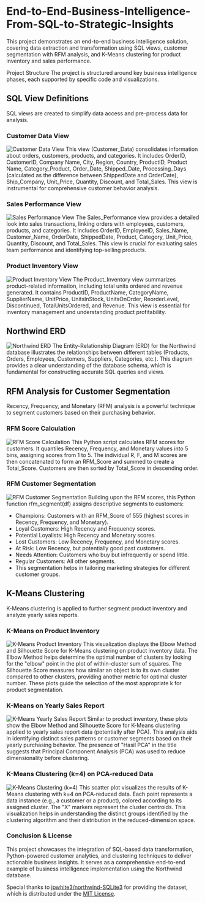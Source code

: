 # End-to-End-Business-Intelligence-From-SQL-to-Strategic-Insights

This project demonstrates an end-to-end business intelligence solution, covering data extraction and transformation using SQL views, customer segmentation with RFM analysis, and K-Means clustering for product inventory and sales performance.

Project Structure
The project is structured around key business intelligence phases, each supported by specific code and visualizations.

## SQL View Definitions
SQL views are created to simplify data access and pre-process data for analysis.

### Customer Data View
![Customer Data View](Create%20View%20Customer%20Data.png)
This view (Customer_Data) consolidates information about orders, customers, products, and categories. It includes OrderID, CustomerID, Company Name, City, Region, Country, ProductID, Product Name, Category_Product, Order_Date, Shipped_Date, Processing_Days (calculated as the difference between ShippedDate and OrderDate), Ship_Company, Unit_Price, Quantity, Discount, and Total_Sales. This view is instrumental for comprehensive customer behavior analysis.

### Sales Performance View
![Sales Performance View](Create%20View%20Sales%20Performance.png)
The Sales_Performance view provides a detailed look into sales transactions, linking orders with employees, customers, products, and categories. It includes OrderID, EmployeeID, Sales_Name, Customer_Name, OrderDate, ShippedDate, Product, Category, Unit_Price, Quantity, Discount, and Total_Sales. This view is crucial for evaluating sales team performance and identifying top-selling products.

### Product Inventory View
![Product Inventory View](Create%20View%20Product%20Inventory.png)
The Product_Inventory view summarizes product-related information, including total units ordered and revenue generated. It contains ProductID, ProductName, CategoryName, SupplierName, UnitPrice, UnitsInStock, UnitsOnOrder, ReorderLevel, Discontinued, TotalUnitsOrdered, and Revenue. This view is essential for inventory management and understanding product profitability.

## Northwind ERD
![Northwind ERD](Northwind_ERD.png)
The Entity-Relationship Diagram (ERD) for the Northwind database illustrates the relationships between different tables (Products, Orders, Employees, Customers, Suppliers, Categories, etc.). This diagram provides a clear understanding of the database schema, which is fundamental for constructing accurate SQL queries and views.

## RFM Analysis for Customer Segmentation
Recency, Frequency, and Monetary (RFM) analysis is a powerful technique to segment customers based on their purchasing behavior.

### RFM Score Calculation
![RFM Score Calculation](Nilai%20RFM.png)
This Python script calculates RFM scores for customers. It quantiles Recency, Frequency, and Monetary values into 5 bins, assigning scores from 1 to 5. The individual R, F, and M scores are then concatenated to form an RFM_Score and summed to create a Total_Score. Customers are then sorted by Total_Score in descending order.

### RFM Customer Segmentation
![RFM Customer Segmentation](Clustering%20RFM.png)
Building upon the RFM scores, this Python function rfm_segment(df) assigns descriptive segments to customers:

- Champions: Customers with an RFM_Score of 555 (highest scores in Recency, Frequency, and Monetary).
- Loyal Customers: High Recency and Frequency scores.
- Potential Loyalists: High Recency and Monetary scores.
- Lost Customers: Low Recency, Frequency, and Monetary scores.
- At Risk: Low Recency, but potentially good past customers.
- Needs Attention: Customers who buy but infrequently or spend little.
- Regular Customers: All other segments.
- This segmentation helps in tailoring marketing strategies for different customer groups.

## K-Means Clustering
K-Means clustering is applied to further segment product inventory and analyze yearly sales reports.

### K-Means on Product Inventory
![K-Means Product Inventory](Hasil%20K-Means%20Product%20Inventory.png)
This visualization displays the Elbow Method and Silhouette Score for K-Means clustering on product inventory data. The Elbow Method helps determine the optimal number of clusters by looking for the "elbow" point in the plot of within-cluster sum of squares. The Silhouette Score measures how similar an object is to its own cluster compared to other clusters, providing another metric for optimal cluster number. These plots guide the selection of the most appropriate k for product segmentation.

### K-Means on Yearly Sales Report
![K-Means Yearly Sales Report](Hasil%20K-Means%20Yearly%20Sales%20Report.png)
Similar to product inventory, these plots show the Elbow Method and Silhouette Score for K-Means clustering applied to yearly sales report data (potentially after PCA). This analysis aids in identifying distinct sales patterns or customer segments based on their yearly purchasing behavior. The presence of "Hasil PCA" in the title suggests that Principal Component Analysis (PCA) was used to reduce dimensionality before clustering.

### K-Means Clustering (k=4) on PCA-reduced Data
![K-Means Clustering (k=4)](KMeans%20Clustering%20(k=4)%20on%20PCA-reduced%20Data.png)
This scatter plot visualizes the results of K-Means clustering with k=4 on PCA-reduced data. Each point represents a data instance (e.g., a customer or a product), colored according to its assigned cluster. The "X" markers represent the cluster centroids. This visualization helps in understanding the distinct groups identified by the clustering algorithm and their distribution in the reduced-dimension space.

### Conclusion & License
This project showcases the integration of SQL-based data transformation, Python-powered customer analytics, and clustering techniques to deliver actionable business insights. It serves as a comprehensive end-to-end example of business intelligence implementation using the Northwind database.

Special thanks to [jpwhite3/northwind-SQLite3](https://github.com/jpwhite3/northwind-SQLite3) for providing the dataset, which is distributed under the [MIT License](https://github.com/jpwhite3/northwind-SQLite3/blob/master/LICENSE).

